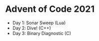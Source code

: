 # Advent of Code 2021

- Day 1: Sonar Sweep (Lua)
- Day 2: Dive! (C++)
- Day 3: Binary Diagnostic (C)
